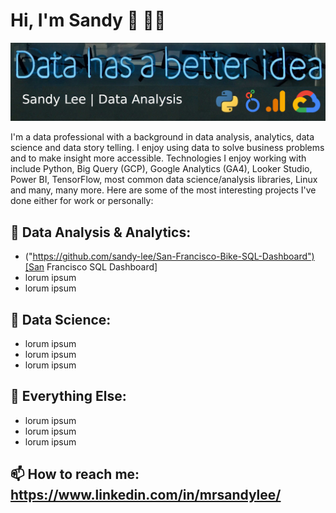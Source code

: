 # Hi, I'm Sandy 👋 👨‍💻

<img src="https://raw.githubusercontent.com/sandy-lee/sandy-lee/master/portfolio_banner.png" alt="lorum impsum">

I'm a data professional with a background in data analysis, analytics, data science and data story telling. I enjoy using data to solve business problems and to make insight more accessible.  Technologies I enjoy working with include Python, Big Query (GCP), Google Analytics (GA4), Looker Studio, Power BI, TensorFlow, most common data science/analysis libraries, Linux and many, many more. Here are some of the most interesting projects I've done either for work or personally: 

## 🔭 Data Analysis & Analytics:
- ("https://github.com/sandy-lee/San-Francisco-Bike-SQL-Dashboard")[San Francisco SQL Dashboard]
- lorum ipsum
- lorum ipsum

## 🔬 Data Science:
- lorum ipsum
- lorum ipsum
- lorum ipsum

## 💾 Everything Else:
- lorum ipsum
- lorum ipsum
- lorum ipsum

## 📫 How to reach me: https://www.linkedin.com/in/mrsandylee/




